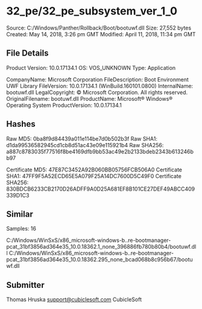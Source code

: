 32_pe/32_pe_subsystem_ver_1_0
=============================

Source:  C:/Windows/Panther/Rollback/Boot/bootuwf.dll
Size:  27,552 bytes
Created:  May 14, 2018, 3:26 pm GMT
Modified:  April 11, 2018, 11:34 pm GMT

File Details
------------

Product Version:  10.0.17134.1
OS:  VOS_UNKNOWN
Type:  Application

CompanyName:  Microsoft Corporation
FileDescription:  Boot Environment UWF Library
FileVersion:  10.0.17134.1 (WinBuild.160101.0800)
InternalName:  bootuwf.dll
LegalCopyright:  © Microsoft Corporation. All rights reserved.
OriginalFilename:  bootuwf.dll
ProductName:  Microsoft® Windows® Operating System
ProductVersion:  10.0.17134.1

Hashes
------

Raw MD5:  0ba8f9d84439a011e114be7d0b502b3f
Raw SHA1:  d1da99536582945cd1cb8d51ac43e09e115921b4
Raw SHA256:  a887c8783035f77516f8be4169dfb9bb53ac49e2b2133bdeb2343b613246bb97

Certificate MD5:  47E87C3452A92B060BB05756FCB506A0
Certificate SHA1:  47FF9F5A52ECD65E5A079F25A14DC7600D5C49F0
Certificate SHA256:  830BDCB6233CB2170D26ADFF9A0D25A681EF8B101CE27DEF49ABCC409339D1C3

Similar
-------

Samples:  16

C:/Windows/WinSxS/x86_microsoft-windows-b..re-bootmanager-pcat_31bf3856ad364e35_10.0.18362.1_none_396886fb780b80b4/bootuwf.dll
C:/Windows/WinSxS/x86_microsoft-windows-b..re-bootmanager-pcat_31bf3856ad364e35_10.0.18362.295_none_bcad068b8c956b67/bootuwf.dll

Submitter
---------

Thomas Hruska
support@cubiclesoft.com
CubicleSoft
